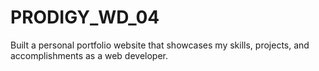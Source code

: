 # PRODIGY_WD_04
Built a personal portfolio website that showcases my skills, projects, and accomplishments as a web developer.
